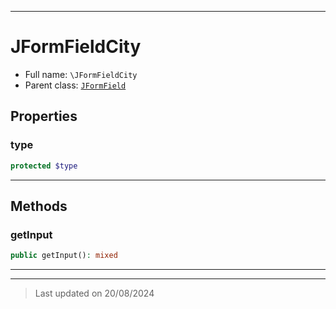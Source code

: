 ***

# JFormFieldCity





* Full name: `\JFormFieldCity`
* Parent class: [`JFormField`](./JFormField.md)



## Properties


### type



```php
protected $type
```






***

## Methods


### getInput



```php
public getInput(): mixed
```












***


***
> Last updated on 20/08/2024
